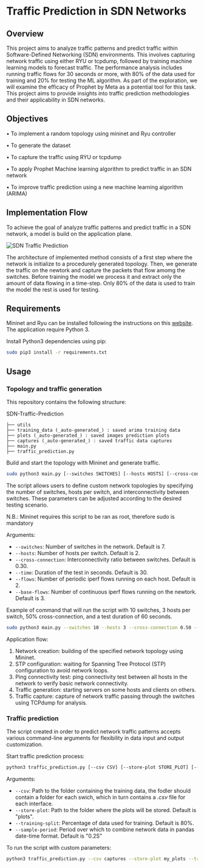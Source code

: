 
# Traffic Prediction in SDN Networks

## Overview

This project aims to analyze traffic patterns and predict traffic within Software-Defined Networking (SDN) environments. This involves capturing network traffic using either RYU or tcpdump, followed by training machine learning models to forecast traffic. The performance analysis includes running traffic flows for 30 seconds or more, with 80% of the data used for training and 20% for testing the ML algorithm. As part of the exploration, we will examine the efficacy of Prophet by Meta as a potential tool for this task. This project aims to provide insights into traffic prediction methodologies and their applicability in SDN networks.

## Objectives
•	To implement a  random topology using mininet and Ryu controller   

•	To generate the dataset

•	To capture the traffic using RYU or tcpdump

•	To apply Prophet Machine learning algorithm to predict traffic in an SDN network

•	To improve traffic prediction using a new machine learning algorithm (ARIMA)

## Implementation Flow
To achieve the goal of analyze traffic patterns and predict traffic in a SDN network, a model is build on the application plane.

![SDN Traffic Prediction](https://github.com/user-attachments/assets/eb8d0c66-4a2d-4618-9a8b-e040ad74578f)

The architecture of implemented method consists of a first step where the network is initialize to a procedurely generated topology. Then, we generate the traffic on the newtork and capture the packets that flow amomg the switches. Before training the model we process it and extract only the amount of data flowing in a time-step. Only 80% of the data is used to train the model the rest is used for testing.



## Requirements
Mininet and Ryu can be installed following the instructions on this [website](https://www.granelli-lab.org/researches/relevant-projects/comnetsemu-labs). The application require Python 3.

Install Python3 dependencies using pip:
```bash
sudo pip3 install -r requirements.txt
```
## Usage
### Topology and traffic generation
This repository contains the following structure: 

SDN-Traffic-Prediction
```
├── utils
├── training_data (_auto-generated_) : saved arima training data
├── plots (_auto-generated_) : saved images prediction plots
├── captures (_auto-generated_) : saved traffic data captures
├── main.py
├── traffic_prediction.py
```

Build and start the topology with Mininet and generate traffic.
```bash
sudo python3 main.py [--switches SWITCHES] [--hosts HOSTS] [--cross-connection CROSS_CONNECTION] [--time TIME]
```

The script allows users to define custom network topologies by specifying the number of switches, hosts per switch, and interconnectivity between switches. These parameters can be adjusted according to the desired testing scenario.

N.B.: Mininet requires this script to be ran as root, therefore sudo is mandatory

Arguments:
- `--switches`: Number of switches in the network. Default is 7.
- `--hosts`: Number of hosts per switch. Default is 2.
- `--cross-connection`: Interconnectivity ratio between switches. Default is 0.30.
- `--time`: Duration of the test in seconds. Default is 30.
- `--flows`: Number of periodic iperf flows running on each host. Default is 2.
- `--base-flows`: Number of continuous iperf flows running on the newtork. Default is 3.


Example of command that will run the script with 10 switches, 3 hosts per switch, 50% cross-connection, and a test duration of 60 seconds.
```bash
sudo python3 main.py --switches 10 --hosts 3 --cross-connection 0.50 --time 60 --base-flows 5 --flows 3

```
Application flow:
1. Network creation: building of the specified network topology using Mininet.
2. STP configuration: waiting for Spanning Tree Protocol (STP) configuration to avoid network loops.
3. Ping connectivity test: ping connectivity test between all hosts in the network to verify basic network connectivity.
4. Traffic generation: starting servers on some hosts and clients on others. 
5. Traffic capture: capture of network traffic passing through the switches using TCPdump for analysis.

### Traffic prediction
The script created in order to predict network traffic patterns accepts various command-line arguments for flexibility in data input and output customization.

Start traffic prediction process:  
```bash
python3 traffic_prediction.py [--csv CSV] [--store-plot STORE_PLOT] [--training-split TRAINING_SPLIT] [--sample-period SAMPLE_PERIOD]
```

Arguments:
- `--csv`: Path to the folder containing the training data, the fodler should contain a folder for each swich, which in turn contains a *.csv* file for each interface.
- `--store-plot`: Path to the folder where the plots will be stored. Default is "plots".
- `--training-split`: Percentage of data used for training. Default is 80%.
- `--sample-period`: Period over which to combine network data in pandas date-time format. Default is "0.2S"

To run the script with custom parameters:
```bash
python3 traffic_prediction.py --csv captures --store-plot my_plots --training-split 0.75 --sample-period "0.1S"
```

